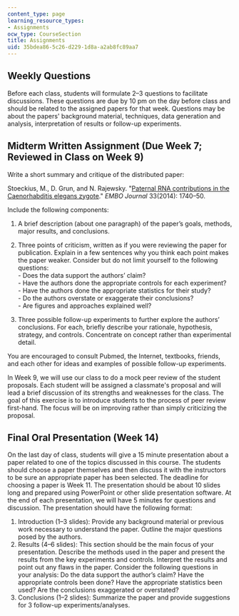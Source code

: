 ```yaml
---
content_type: page
learning_resource_types:
- Assignments
ocw_type: CourseSection
title: Assignments
uid: 35bdea86-5c26-d229-1d8a-a2ab8fc89aa7
---
```


Weekly Questions
----------------

Before each class, students will formulate 2–3 questions to facilitate discussions. These questions are due by 10 pm on the day before class and should be related to the assigned papers for that week. Questions may be about the papers' background material, techniques, data generation and analysis, interpretation of results or follow-up experiments.

Midterm Written Assignment (Due Week 7; Reviewed in Class on Week 9)
--------------------------------------------------------------------

Write a short summary and critique of the distributed paper:

Stoeckius, M., D. Grun, and N. Rajewsky. "[Paternal RNA contributions in the Caenorhabditis elegans zygote](http://emboj.embopress.org/content/33/16/1740)." _EMBO Journal_ 33(2014): 1740–50.

Include the following components:

1.  A brief description (about one paragraph) of the paper’s goals, methods, major results, and conclusions.
    
2.  Three points of criticism, written as if you were reviewing the paper for publication. Explain in a few sentences why you think each point makes the paper weaker. Consider but do not limit yourself to the following questions:  
    \- Does the data support the authors’ claim?  
    \- Have the authors done the appropriate controls for each experiment?  
    \- Have the authors done the appropriate statistics for their study?  
    \- Do the authors overstate or exaggerate their conclusions?  
    \- Are figures and approaches explained well?
    
3.  Three possible follow-up experiments to further explore the authors’ conclusions. For each, briefly describe your rationale, hypothesis, strategy, and controls. Concentrate on concept rather than experimental detail.

You are encouraged to consult Pubmed, the Internet, textbooks, friends, and each other for ideas and examples of possible follow-up experiments.

In Week 9, we will use our class to do a mock peer review of the student proposals. Each student will be assigned a classmate's proposal and will lead a brief discussion of its strengths and weaknesses for the class. The goal of this exercise is to introduce students to the process of peer review first-hand. The focus will be on improving rather than simply criticizing the proposal.

Final Oral Presentation (Week 14)
---------------------------------

On the last day of class, students will give a 15 minute presentation about a paper related to one of the topics discussed in this course. The students should choose a paper themselves and then discuss it with the instructors to be sure an appropriate paper has been selected. The deadline for choosing a paper is Week 11. The presentation should be about 10 slides long and prepared using PowerPoint or other slide presentation software. At the end of each presentation, we will have 5 minutes for questions and discussion. The presentation should have the following format: 

1.  Introduction (1–3 slides): Provide any background material or previous work necessary to understand the paper. Outline the major questions posed by the authors.
2.  Results (4–6 slides): This section should be the main focus of your presentation. Describe the methods used in the paper and present the results from the key experiments and controls. Interpret the results and point out any flaws in the paper. Consider the following questions in your analysis: Do the data support the author’s claim? Have the appropriate controls been done? Have the appropriate statistics been used? Are the conclusions exaggerated or overstated?
3.  Conclusions (1–2 slides): Summarize the paper and provide suggestions for 3 follow-up experiments/analyses.